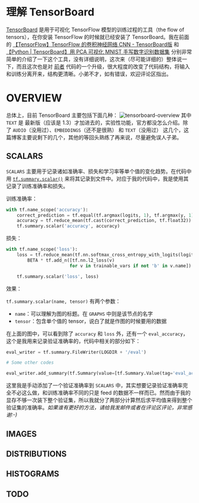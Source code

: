 # 理解 TensorBoard

[TensorBoard](https://www.tensorflow.org/get_started/summaries_and_tensorboard) 是用于可视化 TensorFlow 模型的训练过程的工具（the flow of tensors），在你安装 TensorFlow 的时候就已经安装了 TensorBoard。我在前面的 [【TensorFlow】TensorFlow 的卷积神经网络 CNN - TensorBoard版](http://blog.csdn.net/u010099080/article/details/62882006) 和 [【Python | TensorBoard】用 PCA 可视化 MNIST 手写数字识别数据集](http://blog.csdn.net/u010099080/article/details/53560426) 分别非常简单的介绍了一下这个工具，没有详细说明，这次来（尽可能详细的）整体说一下，而且这次也是对 [前者](http://blog.csdn.net/u010099080/article/details/62882006) 代码的一个升级，很大程度的改变了代码结构，将输入和训练分离开来，结构更清晰。小弟不才，如有错误，欢迎评论区指出。

# OVERVIEW

总体上，目前 TensorBoard 主要包括下面几种：
![tensorboard-overview](http://i.imgur.com/Bn30VhS.png)
其中 `TEXT` 是 最新版（应该是 1.3）才加进去的，实验性功能，官方都没怎么介绍。除了 `AUDIO`（没用过）、`EMBEDDINGS`（还不是很熟） 和 `TEXT`（没用过） 这几个，这篇博客主要说剩下的几个，其他的等回头熟练了再来说，尽量避免误人子弟。

## SCALARS

`SCALARS` 主要用于记录诸如准确率、损失和学习率等单个值的变化趋势。在代码中用 [`tf.summary.scalar()`](https://www.tensorflow.org/api_docs/python/tf/summary/scalar) 来将其记录到文件中。对应于我的代码中，我是使用其记录了训练准确率和损失。

训练准确率：

```python
with tf.name_scope('accuracy'):
    correct_prediction = tf.equal(tf.argmax(logits, 1), tf.argmax(y, 1))
    accuracy = tf.reduce_mean(tf.cast(correct_prediction, tf.float32))
    tf.summary.scalar('accuracy', accuracy)
```

损失：

```python
with tf.name_scope('loss'):
    loss = tf.reduce_mean(tf.nn.softmax_cross_entropy_with_logits(logits=logits, labels=y)) + \
        BETA * tf.add_n([tf.nn.l2_loss(v)
                        for v in trainable_vars if not 'b' in v.name])

    tf.summary.scalar('loss', loss)
```

效果：

`tf.summary.scalar(name, tensor)` 有两个参数：

- `name`：可以理解为图的标题。在 `GRAPHS` 中则是该节点的名字
- `tensor`：包含单个值的 tensor，说白了就是作图的时候要用的数据

在上面的图中，可以看到除了 `accuracy` 和 `loss` 外，还有一个 `eval_accuracy`，这个是我用来记录验证准确率的，代码中相关的部分如下：

```python
eval_writer = tf.summary.FileWriter(LOGDIR + '/eval')

# Some other codes

eval_writer.add_summary(tf.Summary(value=[tf.Summary.Value(tag='eval_accuracy', simple_value=np.mean(test_acc))]), i)
```

这里我是手动添加了一个验证准确率到 `SCALARS` 中，其实想要记录验证准确率完全不必这么做，和训练准确率不同的只是 feed 的数据不一样而已。然而由于我的显存不够一次装下整个验证集，所以我就分了两部分计算然后求平均值来得到整个验证集的准确率。*如果谁有更好的方法，请给我发邮件或者在评论区评论，非常感谢:-)*

## IMAGES

## DISTRIBUTIONS

## HISTOGRAMS

## TODO
